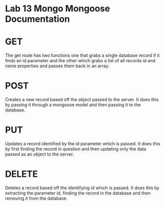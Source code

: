 # Lab 13 Mongo Mongoose Documentation

# GET
  The get route has two functions one that grabs a single database record if it finds an id parameter and the other which grabs a list of all records id and name properties and passes them back in an array.

# POST
  Creates a new record based off the object passed to the server. It does this by passing it through a mongoose model and then passing it to the database.

# PUT
  Updates a record identified by the id parameter which is passed. It does this by first finding the record in question and then updating only the data passed as an object to the server.

# DELETE
  Deletes a record based off the identifying id which is passed.
  It does this by extracting the parameter id, finding the record in the database and then removing it from the database.